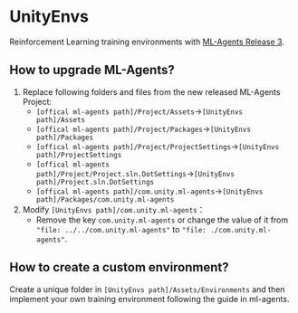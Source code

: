 # UnityEnvs

Reinforcement Learning training environments with [ML-Agents Release 3](https://github.com/Unity-Technologies/ml-agents/tree/release_3).

## How to upgrade ML-Agents?

1. Replace following folders and files from the new released ML-Agents Project:
   - `[offical ml-agents path]/Project/Assets`→`[UnityEnvs path]/Assets`
   - `[offical ml-agents path]/Project/Packages`→`[UnityEnvs path]/Packages`
   - `[offical ml-agents path]/Project/ProjectSettings`→`[UnityEnvs path]/ProjectSettings`
   - `[offical ml-agents path]/Project/Project.sln.DotSettings`→`[UnityEnvs path]/Project.sln.DotSettings`
   - `[offical ml-agents path]/com.unity.ml-agents`→`[UnityEnvs path]/Packages/com.unity.ml-agents`
2. Modify `[UnityEnvs path]/com.unity.ml-agents`：
   - Remove the key `com.unity.ml-agents` or change the value of it from `"file: ../../com.unity.ml-agents"` to `"file: ./com.unity.ml-agents"`.

## How to create a custom environment?

Create a unique folder in `[UnityEnvs path]/Assets/Environments` and then implement your own training environment following the guide in ml-agents.

